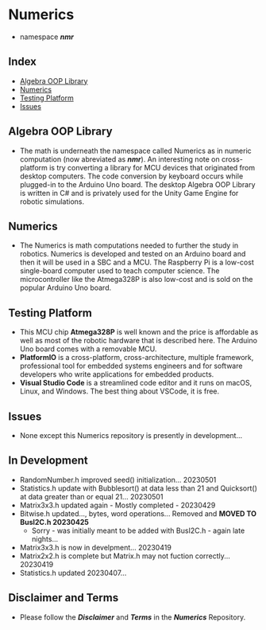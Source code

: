 # Numerics 
- namespace ***nmr***

## Index
- [Algebra OOP Library](#algebra-oop-library)
- [Numerics](#numerics)
- [Testing Platform](#testing-platform)
- [Issues](#issues)

## Algebra OOP Library
- The math is underneath the namespace called Numerics as in numeric computation (now abreviated as ***nmr***). An interesting note on cross-platform is try converting a library for MCU devices that originated from desktop computers. The code conversion by keyboard occurs while plugged-in to the Arduino Uno board. The desktop Algebra OOP Library is written in C# and is privately used for the Unity Game Engine for robotic simulations.

## Numerics
- The Numerics is math computations needed to further the study in robotics. Numerics is developed and tested on an Arduino board and then it will be used in a SBC and a MCU. The Raspberry Pi is a low-cost single-board computer used to teach computer science. The microcontroller like the Atmega328P is also low-cost and is sold on the popular Arduino Uno board.

## Testing Platform
- This MCU chip **Atmega328P** is well known and the price is affordable as well as most of the robotic hardware that is described here. The Arduino Uno board comes with a removable MCU.
- **PlatformIO** is a cross-platform, cross-architecture, multiple framework, professional tool for embedded systems engineers and for software developers who write applications for embedded products. 
- **Visual Studio Code** is a streamlined code editor and it runs on macOS, Linux, and Windows. The best thing about VSCode, it is free.

## Issues
- None except this Numerics repository is presently in development...

## In Development
- RandomNumber.h improved seed() initialization... 20230501
- Statistics.h update with Bubblesort() at data less than 21 and Quicksort() at data greater than or equal 21... 20230501
- Matrix3x3.h updated again - Mostly completed - 20230429
- Bitwise.h updated..., bytes, word operations... Removed and **MOVED TO BusI2C.h 20230425**
    - Sorry - was initially meant to be added with BusI2C.h - again late nights...
- Matrix3x3.h is now in develpment... 20230419
- Matrix2x2.h is complete but Matrix.h may not fuction correctly... 20230419
- Statistics.h updated 20230407...

## Disclaimer and Terms
- Please follow the ***Disclaimer*** and ***Terms*** in the ***Numerics*** Repository.

